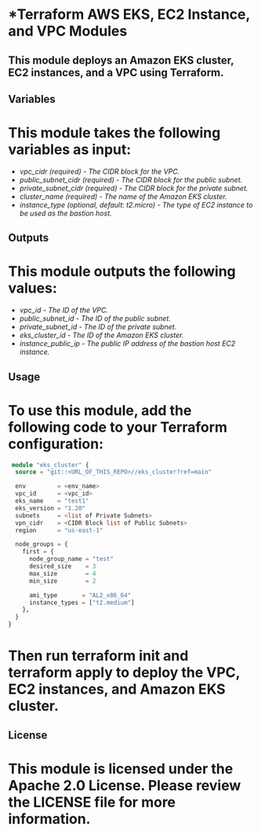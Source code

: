 

# *Terraform AWS EKS, EC2 Instance, and VPC Modules
## This module deploys an Amazon EKS cluster, EC2 instances, and a VPC using Terraform.

## Variables
# This module takes the following variables as input:

- *vpc_cidr (required) - The CIDR block for the VPC.*
- *public_subnet_cidr (required) - The CIDR block for the public subnet.*
- *private_subnet_cidr (required) - The CIDR block for the private subnet.*
- *cluster_name (required) - The name of the Amazon EKS cluster.*
- *instance_type (optional, default: t2.micro) - The type of EC2 instance to be used as the bastion host.*
## Outputs
# This module outputs the following values:

- *vpc_id - The ID of the VPC.*
- *public_subnet_id - The ID of the public subnet.*
- *private_subnet_id - The ID of the private subnet.*
- *eks_cluster_id - The ID of the Amazon EKS cluster.*
- *instance_public_ip - The public IP address of the bastion host EC2 instance.*
## Usage
# To use this module, add the following code to your Terraform configuration:

```terraform
 module "eks_cluster" {
  source = "git::<URL_OF_THIS_REPO>//eks_cluster?ref=main"

  env         = <env_name>
  vpc_id      = <vpc_id>
  eks_name    = "test1"
  eks_version = "1.20"
  subnets     = <list of Private Subnets>
  vpn_cidr    = <CIDR Block list of Public Subnets>
  region      = "us-east-1"

  node_groups = {
    first = {
      node_group_name = "test"
      desired_size    = 3
      max_size        = 4
      min_size        = 2

      ami_type       = "AL2_x86_64"
      instance_types = ["t2.medium"]
    },
  }
}
```
# Then run terraform init and terraform apply to deploy the VPC, EC2 instances, and Amazon EKS cluster.


## License
# This module is licensed under the Apache 2.0 License. Please review the LICENSE file for more information.

